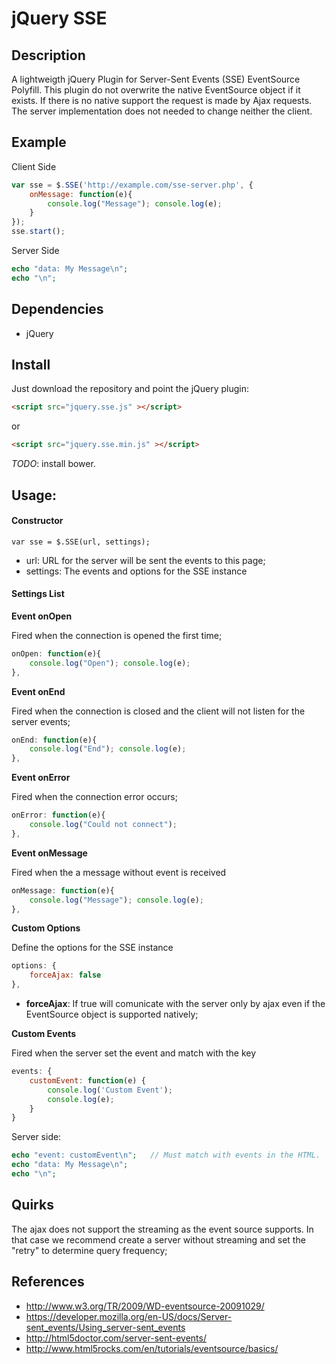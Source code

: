 # jQuery SSE 

## Description

A lightweigth jQuery Plugin for Server-Sent Events (SSE) EventSource Polyfill. 
This plugin do not overwrite the native EventSource object if it exists. 
If there is no native support the request is made by Ajax requests. 
The server implementation does not needed to change neither the client. 

## Example

Client Side

```javascript
var sse = $.SSE('http://example.com/sse-server.php', {
	onMessage: function(e){ 
		console.log("Message"); console.log(e); 
	}
});
sse.start();
```

Server Side

```php
echo "data: My Message\n";
echo "\n";
```

## Dependencies

* jQuery

## Install

Just download the repository and point the jQuery plugin:

```html
<script src="jquery.sse.js" ></script>
```

or

```html
<script src="jquery.sse.min.js" ></script>
```

*TODO*: install bower.

## Usage:

#### Constructor

```
var sse = $.SSE(url, settings);
```

* url: URL for the server will be sent the events to this page;
* settings: The events and options for the SSE instance

#### Settings List

**Event onOpen**

Fired when the connection is opened the first time;

```javascript
onOpen: function(e){ 
	console.log("Open"); console.log(e); 
},
```

**Event onEnd**

Fired when the connection is closed and the client will not listen for the server events;

```javascript
onEnd: function(e){ 
	console.log("End"); console.log(e); 
},
```

**Event onError**

Fired when the connection error occurs;

```javascript
onError: function(e){ 
	console.log("Could not connect"); 
},
```

**Event onMessage**

Fired when the a message without event is received

```javascript
onMessage: function(e){ 
	console.log("Message"); console.log(e); 
},
```

**Custom Options**

Define the options for the SSE instance

```javascript
options: {
	forceAjax: false
},
```

* **forceAjax**: If true will comunicate with the server only by ajax even if the EventSource object is supported natively;


**Custom Events**

Fired when the server set the event and match with the key

```javascript
events: {
	customEvent: function(e) {
		console.log('Custom Event');
		console.log(e);
	}	
}
```

Server side:

```php
echo "event: customEvent\n";   // Must match with events in the HTML.
echo "data: My Message\n";
echo "\n";
```

## Quirks

The ajax does not support the streaming as the event source supports. In that case we recommend create a server without streaming and set the "retry" to determine query frequency; 


## References

* http://www.w3.org/TR/2009/WD-eventsource-20091029/
* https://developer.mozilla.org/en-US/docs/Server-sent_events/Using_server-sent_events
* http://html5doctor.com/server-sent-events/
* http://www.html5rocks.com/en/tutorials/eventsource/basics/



